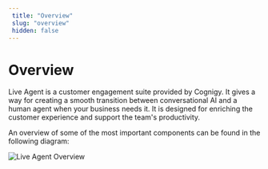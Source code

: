 ```yaml
---
 title: "Overview" 
 slug: "overview" 
 hidden: false 
---
```

# Overview

Live Agent is a customer engagement suite provided by Cognigy. It gives a way for creating a smooth transition between conversational AI and a human agent when your business needs it. It is designed for enriching the customer experience and support the team's productivity.

An overview of some of the most important components can be found in the following diagram:

[//]: <> (Picture to be replaced)
<img src="{{config.site_url}}assets/img/LA-diagram.svg" alt="Live Agent Overview">